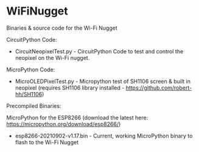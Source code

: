 # WiFiNugget
Binaries &amp; source code for the Wi-Fi Nugget

CircuitPython Code:

* CircuitNeopixelTest.py - CircuitPython Code to test and control the neopixel on the Wi-Fi nugget. 

MicroPython Code:

* MicroOLEDPixelTest.py  - Micropython test of SH1106 screen & built in neopixel (requires SH1106 library installed - https://github.com/robert-hh/SH1106)

Precompiled Binaries:

MicroPython for the ESP8266 (download the latest here: https://micropython.org/download/esp8266/)

* esp8266-20210902-v1.17.bin - Current, working MicroPython binary to flash to the Wi-Fi Nugget

